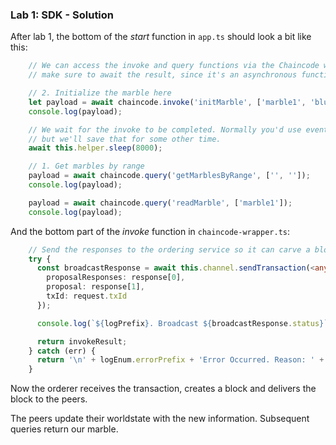 ### Lab 1: SDK - Solution
After lab 1, the bottom of the _start_ function in `app.ts` should look a bit like this:

```typescript
    // We can access the invoke and query functions via the Chaincode wrapper.
    // make sure to await the result, since it's an asynchronous function.

    // 2. Initialize the marble here
    let payload = await chaincode.invoke('initMarble', ['marble1', 'blue', '35', 'tom']);
    console.log(payload);

    // We wait for the invoke to be completed. Normally you'd use events for this,
    // but we'll save that for some other time.
    await this.helper.sleep(8000);

    // 1. Get marbles by range
    payload = await chaincode.query('getMarblesByRange', ['', '']);
    console.log(payload);

    payload = await chaincode.query('readMarble', ['marble1']);
    console.log(payload);
```

And the bottom part of the _invoke_ function in `chaincode-wrapper.ts`:

```typescript
    // Send the responses to the ordering service so it can carve a block and send the results to the committers.
    try {
      const broadcastResponse = await this.channel.sendTransaction(<any> {
        proposalResponses: response[0],
        proposal: response[1],
        txId: request.txId
      });

      console.log(`${logPrefix}. Broadcast ${broadcastResponse.status}`);

      return invokeResult;
    } catch (err) {
      return '\n' + logEnum.errorPrefix + 'Error Occurred. Reason: ' + err.message + '\x1b[0m';
    }
``` 

Now the orderer receives the transaction, creates a block and delivers the block to the peers.

The peers update their worldstate with the new information. Subsequent queries return our marble.
